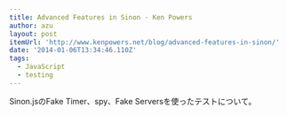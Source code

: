 ```yaml
---
title: Advanced Features in Sinon · Ken Powers
author: azu
layout: post
itemUrl: 'http://www.kenpowers.net/blog/advanced-features-in-sinon/'
date: '2014-01-06T13:34:46.110Z'
tags:
  - JavaScript
  - testing
---
```

Sinon.jsのFake Timer、spy、Fake Serversを使ったテストについて。

